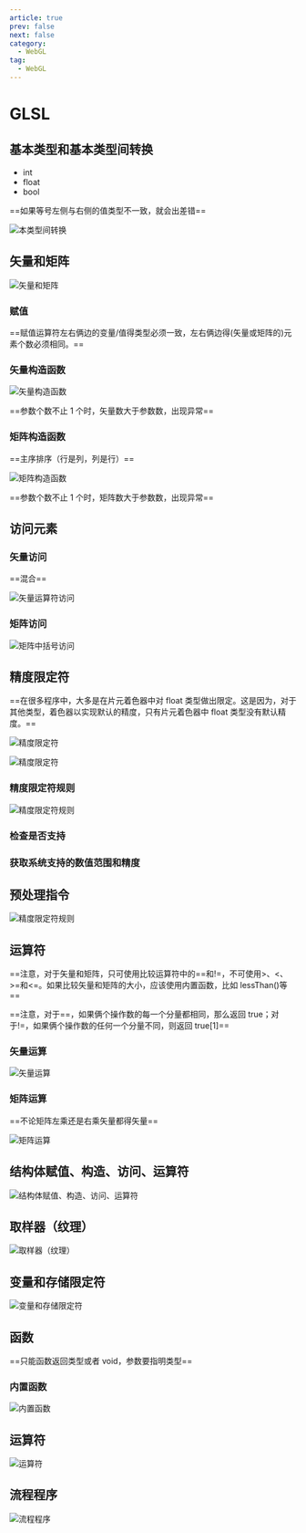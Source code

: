 ```yaml
---
article: true
prev: false
next: false
category:
  - WebGL
tag:
  - WebGL
---
```


# GLSL

<!-- more -->

## 基本类型和基本类型间转换

- int
- float
- bool

==如果等号左侧与右侧的值类型不一致，就会出差错==

![本类型间转换](./img/jiben.jpg "本类型间转换")

## 矢量和矩阵

![矢量和矩阵](./img/vm.jpg "矢量和矩阵")

### 赋值

==赋值运算符左右俩边的变量/值得类型必须一致，左右俩边得(矢量或矩阵的)元素个数必须相同。==

### 矢量构造函数

![矢量构造函数](./img/vec.jpg "矢量构造函数")

==参数个数不止 1 个时，矢量数大于参数数，出现异常==

### 矩阵构造函数

==主序排序（行是列，列是行）==

![矩阵构造函数](./img/mat.jpg "矩阵构造函数")

==参数个数不止 1 个时，矩阵数大于参数数，出现异常==

## 访问元素

### 矢量访问

==混合==

![矢量运算符访问](./img/.vec.jpg "矢量运算符访问")

### 矩阵访问

![矩阵中括号访问](./img/.mat.jpg "矩阵中括号访问")

## 精度限定符

==在很多程序中，大多是在片元着色器中对 float 类型做出限定。这是因为，对于其他类型，着色器以实现默认的精度，只有片元着色器中 float 类型没有默认精度。==

![精度限定符](./img/jingdu.jpg "精度限定符")

![精度限定符](./img/jingdu1.jpg "精度限定符")

### 精度限定符规则

![精度限定符规则](./img/jingdu2.jpg "精度限定符规则")

### 检查是否支持

### 获取系统支持的数值范围和精度

## 预处理指令

![精度限定符规则](./img/ifdef.jpg "精度限定符规则")

## 运算符

==注意，对于矢量和矩阵，只可使用比较运算符中的\==和!=，不可使用>、<、>=和<=。如果比较矢量和矩阵的大小，应该使用内置函数，比如 lessThan()等==

==注意，对于\==，如果俩个操作数的每一个分量都相同，那么返回 true；对于!=，如果俩个操作数的任何一个分量不同，则返回 true[1]==

### 矢量运算

![矢量运算](./img/矢量运算.jpg "矢量运算")

### 矩阵运算

==不论矩阵左乘还是右乘矢量都得矢量==

![矩阵运算](./img/矩阵运算.jpeg "矩阵运算")

## 结构体赋值、构造、访问、运算符

![结构体赋值、构造、访问、运算符](./img/light.jpg "结构体赋值、构造、访问、运算符")

## 取样器（纹理）

![取样器（纹理）](./img/sampler2D.jpg "取样器（纹理）")

## 变量和存储限定符

![变量和存储限定符](./img/xx.jpg "变量和存储限定符")

## 函数

==只能函数返回类型或者 void，参数要指明类型==

### 内置函数

![内置函数](./img/fn.jpg "内置函数")

## 运算符

![运算符](./img/yuns.jpg "运算符")

## 流程程序

![流程程序](./img/if.jpg "流程程序")
